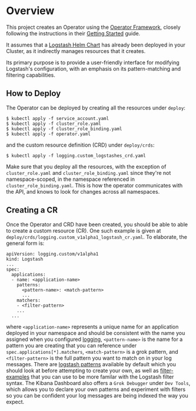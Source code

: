 # Overview

This project creates an Operator using the [Operator Framework](https://github.com/operator-framework), closely following the instructions in their [Getting Started](https://github.com/operator-framework/getting-started) guide. 

It assumes that a [Logstash Helm Chart](https://github.com/helm/charts/tree/master/stable/logstash) has already been deployed in your Cluster, as it indirectly manages resources that it creates.

Its primary purpose is to provide a user-friendly interface for modifying Logstash's configuration, with an emphasis on its pattern-matching and filtering capabilities.

## How to Deploy

The Operator can be deployed by creating all the resources under `deploy`:

```
$ kubectl apply -f service_account.yaml
$ kubectl apply -f cluster_role.yaml
$ kubectl apply -f cluster_role_binding.yaml
$ kubectl apply -f operator.yaml 
```

and the custom resource definition (CRD) under `deploy/crds`:

```
$ kubectl apply -f logging.custom_logstashes_crd.yaml
```

Make sure that you deploy all the resources, with the exception of `cluster_role.yaml` and `cluster_role_binding.yaml` since they're not namespace-scoped, in the namespace referenced in `cluster_role_binding.yaml`. This is how the operator communicates with the API, and knows to look for changes across all namespaces.

## Creating a CR

Once the Operator and CRD have been created, you should be able to able to create a custom resource (CR). One such example is given at `deploy/crds/logging.custom_v1alpha1_logstash_cr.yaml`. To elaborate, the general form is:

```
apiVersion: logging.custom/v1alpha1
kind: Logstash
...
spec:
  applications:
  - name: <application-name>
    patterns:
      <pattern-name>: <match-pattern>
      ...
    matchers:
    - <filter-pattern>
    ...
  ...
```

where `<application-name>` represents a unique name for an application deployed in your namespace and should be consistent with the name you assigned when you configured [logging](https://github.com/connexta/grayskull/blob/master/docs/kubernetes/features/logging.md), `<pattern-name>` is the name for a pattern you are creating that you can reference under `spec.applications[*].matchers`, `<match-pattern>` is a grok pattern, and `<filter-pattern>` is the full pattern you want to match on in your log messages. There are [logstash patterns](https://github.com/elastic/logstash/blob/v1.4.2/patterns/grok-patterns) available by default which you should look at before attempting to create your own, as well as [filter-examples](https://www.elastic.co/guide/en/logstash/current/plugins-filters-grok.html) that you can use to be more familar with the Logstash filter syntax. The Kibana Dashboard also offers a `Grok Debugger` under `Dev Tools`, which allows you to declare your own patterns and experiment with filters so you can be confident your log messages are being indexed the way you expect.



